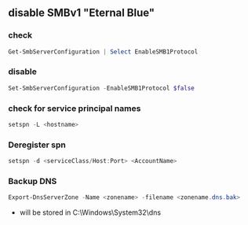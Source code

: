 ## disable SMBv1 "Eternal Blue"
### check
```powershell
Get-SmbServerConfiguration | Select EnableSMB1Protocol
```
### disable
```powershell
Set-SmbServerConfiguration -EnableSMB1Protocol $false
```
### check for service principal names
```powershell
setspn -L <hostname>
```
### Deregister spn
```powershell
setspn -d <serviceClass/Host:Port> <AccountName>
```
### Backup DNS

```powershell
Export-DnsServerZone -Name <zonename> -filename <zonename.dns.bak>
```
- will be stored in C:\Windows\System32\dns
